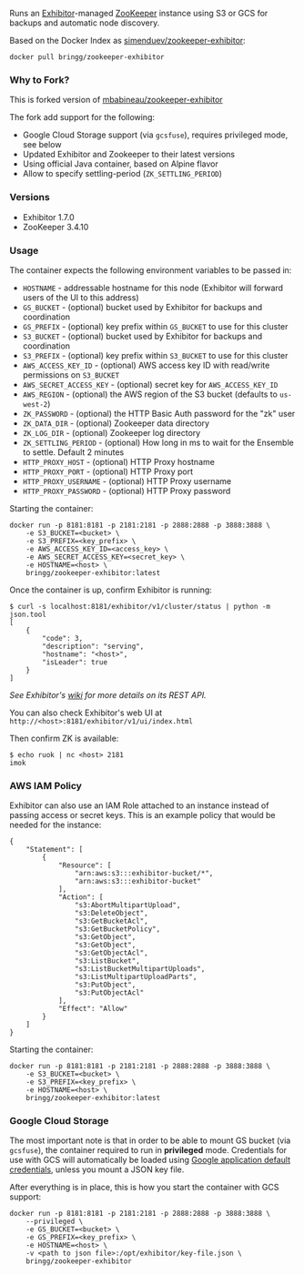 Runs an [Exhibitor](https://github.com/soabase/exhibitor/)-managed [ZooKeeper](http://zookeeper.apache.org/) instance using S3 or GCS for backups and automatic node discovery.

Based on the Docker Index as [simenduev/zookeeper-exhibitor](https://index.docker.io/u/simenduev/zookeeper-exhibitor/):

    docker pull bringg/zookeeper-exhibitor

### Why to Fork?

This is forked version of [mbabineau/zookeeper-exhibitor](https://github.com/mbabineau/docker-zk-exhibitor)

The fork add support for the following:

* Google Cloud Storage support (via `gcsfuse`), requires privileged mode, see below
* Updated Exhibitor and Zookeeper to their latest versions
* Using official Java container, based on Alpine flavor
* Allow to specify settling-period (`ZK_SETTLING_PERIOD`)

### Versions
* Exhibitor 1.7.0
* ZooKeeper 3.4.10

### Usage
The container expects the following environment variables to be passed in:

* `HOSTNAME` - addressable hostname for this node (Exhibitor will forward users of the UI to this address)
* `GS_BUCKET` - (optional) bucket used by Exhibitor for backups and coordination
* `GS_PREFIX` - (optional) key prefix within `GS_BUCKET` to use for this cluster
* `S3_BUCKET` - (optional) bucket used by Exhibitor for backups and coordination
* `S3_PREFIX` - (optional) key prefix within `S3_BUCKET` to use for this cluster
* `AWS_ACCESS_KEY_ID` - (optional) AWS access key ID with read/write permissions on `S3_BUCKET`
* `AWS_SECRET_ACCESS_KEY` - (optional) secret key for `AWS_ACCESS_KEY_ID`
* `AWS_REGION` - (optional) the AWS region of the S3 bucket (defaults to `us-west-2`)
* `ZK_PASSWORD` - (optional) the HTTP Basic Auth password for the "zk" user
* `ZK_DATA_DIR` - (optional) Zookeeper data directory
* `ZK_LOG_DIR` - (optional) Zookeeper log directory
* `ZK_SETTLING_PERIOD` - (optional) How long in ms to wait for the Ensemble to settle. Default 2 minutes
* `HTTP_PROXY_HOST` - (optional) HTTP Proxy hostname
* `HTTP_PROXY_PORT` - (optional) HTTP Proxy port
* `HTTP_PROXY_USERNAME` - (optional) HTTP Proxy username
* `HTTP_PROXY_PASSWORD` - (optional) HTTP Proxy password

Starting the container:

    docker run -p 8181:8181 -p 2181:2181 -p 2888:2888 -p 3888:3888 \
        -e S3_BUCKET=<bucket> \
        -e S3_PREFIX=<key_prefix> \
        -e AWS_ACCESS_KEY_ID=<access_key> \
        -e AWS_SECRET_ACCESS_KEY=<secret_key> \
        -e HOSTNAME=<host> \
        bringg/zookeeper-exhibitor:latest

Once the container is up, confirm Exhibitor is running:

    $ curl -s localhost:8181/exhibitor/v1/cluster/status | python -m json.tool
    [
        {
            "code": 3, 
            "description": "serving", 
            "hostname": "<host>", 
            "isLeader": true
        }
    ]

_See Exhibitor's [wiki](https://github.com/soabase/exhibitor/wiki/REST-Introduction) for more details on its REST API._

You can also check Exhibitor's web UI at `http://<host>:8181/exhibitor/v1/ui/index.html`

Then confirm ZK is available:

    $ echo ruok | nc <host> 2181
    imok

### AWS IAM Policy

Exhibitor can also use an IAM Role attached to an instance instead of passing access or secret keys. This is an example policy that would be needed for the instance:

```
{
    "Statement": [
        {
            "Resource": [
                "arn:aws:s3:::exhibitor-bucket/*",
                "arn:aws:s3:::exhibitor-bucket"
            ],
            "Action": [
                "s3:AbortMultipartUpload",
                "s3:DeleteObject",
                "s3:GetBucketAcl",
                "s3:GetBucketPolicy",
                "s3:GetObject",
                "s3:GetObject",
                "s3:GetObjectAcl",
                "s3:ListBucket",
                "s3:ListBucketMultipartUploads",
                "s3:ListMultipartUploadParts",
                "s3:PutObject",
                "s3:PutObjectAcl"
            ],
            "Effect": "Allow"
        }
    ]
}
```

Starting the container:

    docker run -p 8181:8181 -p 2181:2181 -p 2888:2888 -p 3888:3888 \
        -e S3_BUCKET=<bucket> \
        -e S3_PREFIX=<key_prefix> \
        -e HOSTNAME=<host> \
        bringg/zookeeper-exhibitor:latest

### Google Cloud Storage

The most important note is that in order to be able to mount GS bucket (via `gcsfuse`), the container required to run in **privileged** mode.
Credentials for use with GCS will automatically be loaded using [Google application default credentials](https://developers.google.com/identity/protocols/application-default-credentials#howtheywork), unless you mount a JSON key file.

After everything is in place, this is how you start the container with GCS support:

    docker run -p 8181:8181 -p 2181:2181 -p 2888:2888 -p 3888:3888 \
        --privileged \
        -e GS_BUCKET=<bucket> \
        -e GS_PREFIX=<key_prefix> \
        -e HOSTNAME=<host> \
        -v <path to json file>:/opt/exhibitor/key-file.json \
        bringg/zookeeper-exhibitor
